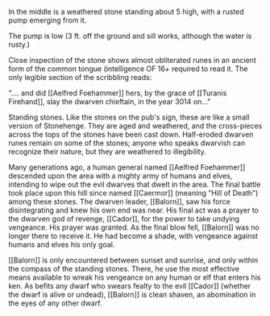 
In the middle is a weathered stone standing about 5 high, with a rusted pump emerging from it.

The pump is low (3 ft. off the ground and sill works, although the water is rusty.)

Close inspection of the stone shows almost obliterated runes in an ancient form of the common tongue (intelligence OF 16+ required to read it. The only legible section of the scribbling reads:

“.... and did [[Aelfred Foehammer]] hers, by the grace of [[Turanis Firehand]], slay the dwarven chieftain, in the year 3014 on..."

Standing stones. Like the stones on the pub's sign, these are like a small version of Stonehenge. They are aged and weathered, and the cross-pieces across the tops of the stones have been cast down. Half-eroded dwarven runes remain on some of the stones; anyone who speaks dwarvish can recognize their nature, but they are weathered to illegibility.

Many generations ago, a human general named [[Aelfred Foehammer]] descended upon the area with a mighty army of humans and elves, intending to wipe out the evil dwarves that dwelt in the area. The final battle took place upon this hill since named [[Caermor]] (meaning "Hill of Death") among these stones. The dwarven leader, [[Balorn]], saw his force disintegrating and knew his own end was near. His final act was a prayer to the dwarven god of revenge, [[Cador]], for the power to take undying vengeance. His prayer was granted. As the final blow fell, [[Balorn]] was no longer there to receive it. He had become a shade, with vengeance against humans and elves his only goal. 

[[Balorn]] is only encountered between sunset and sunrise, and only within the compass of the standing stones. There, he use the most effective means available to wreak his vengeance on any human or elf that enters his ken. As befits any dwarf who swears fealty to the evil [[Cador]] (whether the dwarf is alive or undead), [[Balorn]] is clean shaven, an abomination in the eyes of any other dwarf.